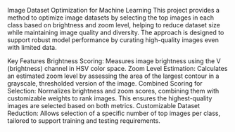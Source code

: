 Image Dataset Optimization for Machine Learning
This project provides a method to optimize image datasets by selecting the top images in each class based on brightness and zoom level, helping to reduce dataset size while maintaining image quality and diversity. The approach is designed to support robust model performance by curating high-quality images even with limited data.

Key Features
Brightness Scoring: Measures image brightness using the V (brightness) channel in HSV color space.
Zoom Level Estimation: Calculates an estimated zoom level by assessing the area of the largest contour in a grayscale, thresholded version of the image.
Combined Scoring for Selection: Normalizes brightness and zoom scores, combining them with customizable weights to rank images. This ensures the highest-quality images are selected based on both metrics.
Customizable Dataset Reduction: Allows selection of a specific number of top images per class, tailored to support training and testing requirements.

